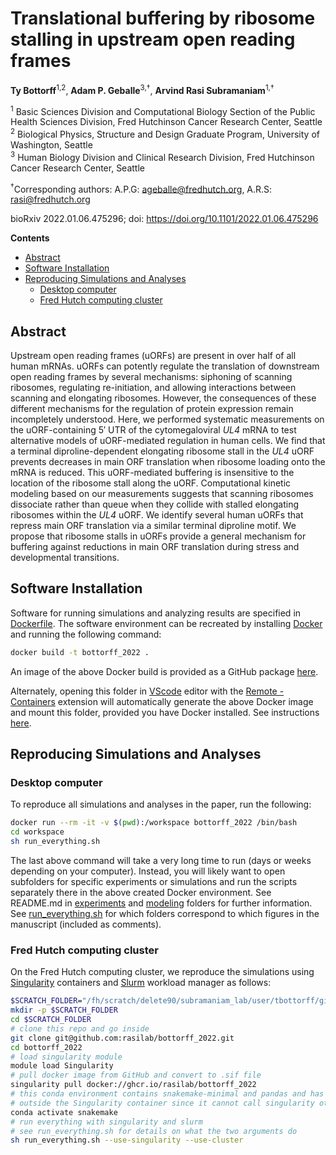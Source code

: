 # Translational buffering by ribosome stalling in upstream open reading frames <!-- omit in toc -->

**Ty Bottorff**<sup>1,2</sup>, **Adam P. Geballe**<sup>3,†</sup>, **Arvind Rasi
Subramaniam**<sup>1,†</sup>

<sup>1</sup> Basic Sciences Division and Computational Biology Section of the
Public Health Sciences Division, Fred Hutchinson Cancer Research Center, Seattle
<br/>
<sup>2</sup> Biological Physics, Structure and Design Graduate Program,
University of Washington, Seattle <br/>
<sup>3</sup> Human Biology Division and Clinical Research Division, Fred
Hutchinson Cancer Research Center, Seattle <br/>

<sup>†</sup>Corresponding authors: A.P.G: <ageballe@fredhutch.org>, A.R.S:
<rasi@fredhutch.org>

bioRxiv 2022.01.06.475296; doi: https://doi.org/10.1101/2022.01.06.475296

**Contents**
- [Abstract](#abstract)
- [Software Installation](#software-installation)
- [Reproducing Simulations and Analyses](#reproducing-simulations-and-analyses)
  - [Desktop computer](#desktop-computer)
  - [Fred Hutch computing cluster](#fred-hutch-computing-cluster)

## Abstract

Upstream open reading frames (uORFs) are present in over half of all human
mRNAs. uORFs can potently regulate the translation of downstream open reading
frames by several mechanisms: siphoning of scanning ribosomes, regulating
re-initiation, and allowing interactions between scanning and elongating
ribosomes. However, the consequences of these different mechanisms for the
regulation of protein expression remain incompletely understood. Here, we
performed systematic measurements on the uORF-containing 5′ UTR of the
cytomegaloviral *UL4* mRNA to test alternative models of uORF-mediated
regulation in human cells. We find that a terminal diproline-dependent
elongating ribosome stall in the *UL4* uORF prevents decreases in main ORF
translation when ribosome loading onto the mRNA is reduced. This uORF-mediated
buffering is insensitive to the location of the ribosome stall along the uORF.
Computational kinetic modeling based on our measurements suggests that scanning
ribosomes dissociate rather than queue when they collide with stalled elongating
ribosomes within the *UL4* uORF. We identify several human uORFs that repress
main ORF translation via a similar terminal diproline motif. We propose that
ribosome stalls in uORFs provide a general mechanism for buffering against
reductions in main ORF translation during stress and developmental transitions.

## Software Installation

Software for running simulations and analyzing results are specified in
[Dockerfile](Dockerfile). The software environment can be recreated by
installing [Docker](https://docs.docker.com/engine/install/) and running the
following command:

```bash
docker build -t bottorff_2022 .
```

An image of the above Docker build is provided as a GitHub package
[here](https://github.com/rasilab/bottorff_2022/pkgs/container/bottorff_2022).

Alternately, opening this folder in [VScode](https://code.visualstudio.com/)
editor with the [Remote -
Containers](https://marketplace.visualstudio.com/items?itemName=ms-vscode-remote.remote-containers)
extension will automatically generate the above Docker image and mount this
folder, provided you have Docker installed. See instructions
[here](https://code.visualstudio.com/docs/remote/containers).

## Reproducing Simulations and Analyses

### Desktop computer

To reproduce all simulations and analyses in the paper, run the following:

```bash
docker run --rm -it -v $(pwd):/workspace bottorff_2022 /bin/bash
cd workspace 
sh run_everything.sh
```

The last above command will take a very long time to run (days or weeks
depending on your computer). Instead, you will likely want to open subfolders
for specific experiments or simulations and run the scripts separately there in
the above created Docker environment. See README.md in
[experiments](./experiments) and [modeling](./modeling) folders for further
information. See [run_everything.sh](run_everything.sh) for which folders
correspond to which figures in the manuscript (included as comments).

### Fred Hutch computing cluster

On the Fred Hutch computing cluster, we reproduce the simulations using
[Singularity](https://sylabs.io/guides/3.5/user-guide/introduction.html)
containers and [Slurm](https://slurm.schedmd.com/documentation.html) workload
manager as follows:

```bash
$SCRATCH_FOLDER="/fh/scratch/delete90/subramaniam_lab/user/tbottorff/git"
mkdir -p $SCRATCH_FOLDER
cd $SCRATCH_FOLDER 
# clone this repo and go inside
git clone git@github.com:rasilab/bottorff_2022.git
cd bottorff_2022
# load singularity module
module load Singularity
# pull docker image from GitHub and convert to .sif file 
singularity pull docker://ghcr.io/rasilab/bottorff_2022
# this conda environment contains snakemake-minimal and pandas and has to be
# outside the Singularity container since it cannot call singularity otherwise
conda activate snakemake
# run everything with singularity and slurm
# see run_everything.sh for details on what the two arguments do
sh run_everything.sh --use-singularity --use-cluster
```

